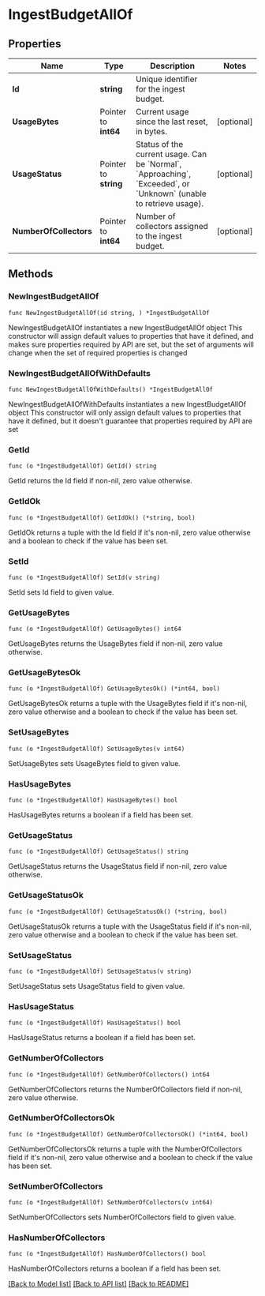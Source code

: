 # IngestBudgetAllOf

## Properties

Name | Type | Description | Notes
------------ | ------------- | ------------- | -------------
**Id** | **string** | Unique identifier for the ingest budget. | 
**UsageBytes** | Pointer to **int64** | Current usage since the last reset, in bytes. | [optional] 
**UsageStatus** | Pointer to **string** | Status of the current usage. Can be &#x60;Normal&#x60;, &#x60;Approaching&#x60;, &#x60;Exceeded&#x60;, or &#x60;Unknown&#x60; (unable to retrieve usage). | [optional] 
**NumberOfCollectors** | Pointer to **int64** | Number of collectors assigned to the ingest budget. | [optional] 

## Methods

### NewIngestBudgetAllOf

`func NewIngestBudgetAllOf(id string, ) *IngestBudgetAllOf`

NewIngestBudgetAllOf instantiates a new IngestBudgetAllOf object
This constructor will assign default values to properties that have it defined,
and makes sure properties required by API are set, but the set of arguments
will change when the set of required properties is changed

### NewIngestBudgetAllOfWithDefaults

`func NewIngestBudgetAllOfWithDefaults() *IngestBudgetAllOf`

NewIngestBudgetAllOfWithDefaults instantiates a new IngestBudgetAllOf object
This constructor will only assign default values to properties that have it defined,
but it doesn't guarantee that properties required by API are set

### GetId

`func (o *IngestBudgetAllOf) GetId() string`

GetId returns the Id field if non-nil, zero value otherwise.

### GetIdOk

`func (o *IngestBudgetAllOf) GetIdOk() (*string, bool)`

GetIdOk returns a tuple with the Id field if it's non-nil, zero value otherwise
and a boolean to check if the value has been set.

### SetId

`func (o *IngestBudgetAllOf) SetId(v string)`

SetId sets Id field to given value.


### GetUsageBytes

`func (o *IngestBudgetAllOf) GetUsageBytes() int64`

GetUsageBytes returns the UsageBytes field if non-nil, zero value otherwise.

### GetUsageBytesOk

`func (o *IngestBudgetAllOf) GetUsageBytesOk() (*int64, bool)`

GetUsageBytesOk returns a tuple with the UsageBytes field if it's non-nil, zero value otherwise
and a boolean to check if the value has been set.

### SetUsageBytes

`func (o *IngestBudgetAllOf) SetUsageBytes(v int64)`

SetUsageBytes sets UsageBytes field to given value.

### HasUsageBytes

`func (o *IngestBudgetAllOf) HasUsageBytes() bool`

HasUsageBytes returns a boolean if a field has been set.

### GetUsageStatus

`func (o *IngestBudgetAllOf) GetUsageStatus() string`

GetUsageStatus returns the UsageStatus field if non-nil, zero value otherwise.

### GetUsageStatusOk

`func (o *IngestBudgetAllOf) GetUsageStatusOk() (*string, bool)`

GetUsageStatusOk returns a tuple with the UsageStatus field if it's non-nil, zero value otherwise
and a boolean to check if the value has been set.

### SetUsageStatus

`func (o *IngestBudgetAllOf) SetUsageStatus(v string)`

SetUsageStatus sets UsageStatus field to given value.

### HasUsageStatus

`func (o *IngestBudgetAllOf) HasUsageStatus() bool`

HasUsageStatus returns a boolean if a field has been set.

### GetNumberOfCollectors

`func (o *IngestBudgetAllOf) GetNumberOfCollectors() int64`

GetNumberOfCollectors returns the NumberOfCollectors field if non-nil, zero value otherwise.

### GetNumberOfCollectorsOk

`func (o *IngestBudgetAllOf) GetNumberOfCollectorsOk() (*int64, bool)`

GetNumberOfCollectorsOk returns a tuple with the NumberOfCollectors field if it's non-nil, zero value otherwise
and a boolean to check if the value has been set.

### SetNumberOfCollectors

`func (o *IngestBudgetAllOf) SetNumberOfCollectors(v int64)`

SetNumberOfCollectors sets NumberOfCollectors field to given value.

### HasNumberOfCollectors

`func (o *IngestBudgetAllOf) HasNumberOfCollectors() bool`

HasNumberOfCollectors returns a boolean if a field has been set.


[[Back to Model list]](../README.md#documentation-for-models) [[Back to API list]](../README.md#documentation-for-api-endpoints) [[Back to README]](../README.md)


